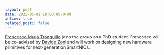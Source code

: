 ```yaml
---
layout: post
date: 2025-05-01 10:00:00-0400
inline: true
related_posts: false
---
```


[Francesco Maria Tranquillo]() joins the group as a PhD student. Francesco will be co-advised by [Davide Zoni](https://zoni.faculty.polimi.it/) and will work on designing new hardware primitives for next-generation SmartNICs.

